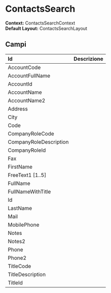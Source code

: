 # ContactsSearch

**Context:** ContactsSearchContext  
**Default Layout:** ContactsSearchLayout



## Campi

| Id | Descrizione |
| :--- | :--- |
| AccountCode |  |
| AccountFullName |  |
| AccountId |  |
| AccountName |  |
| AccountName2 |  |
| Address |  |
| City |  |
| Code |  |
| CompanyRoleCode |  |
| CompanyRoleDescription |  |
| CompanyRoleId |  |
| Fax |  |
| FirstName |  |
| FreeText1 \[1..5\] |  |
| FullName |  |
| FullNameWithTitle |  |
| Id |  |
| LastName |  |
| Mail |  |
| MobilePhone |  |
| Notes |  |
| Notes2 |  |
| Phone |  |
| Phone2 |  |
| TitleCode |  |
| TitleDescription |  |
| TitleId |  |

